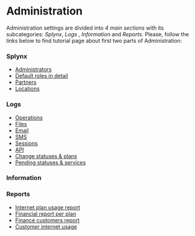 Administration
==============

Administration settings are divided into _4 main sections_ with its subcategories: _Splynx_, _Logs_ , _Information_ and _Reports_. Please, follow the links below to find tutorial page about first two parts of Administration:

### Splynx
   * [Administrators](main/admins_and_permissions/admins_and_permissions.md)
   * [Default roles in detail](main/admins_and_permissions/default_roles/default_roles.md)
   * [Partners](main/partners/partners.md)
   * [Locations](main/locations/locations.md)

### Logs
   * [Operations](logs/operations/operations.md)
   * [Files](logs/files/files.md)
   * [Email](logs/email/email.md)
   * [SMS](logs/sms/sms.md)
   * [Sessions](logs/sessions/sessions.md)
   * [API](logs/api/api.md)
   * [Change statuses & plans](logs/changes_statuses_plans/changes_statuses_plans.md)
   * [Pending statuses & services](logs/pending_statuses_plans/pending_statuses_plans.md)

### Information

### Reports
* [Internet plan usage report](reports/internet_plan_usage/ipu_report.md)
* [Financial report per plan](reports/financial_per_plan/fin_per_plan_report.md)
* [Finance customers report](reports/finance_customers/fin_customer_report.md)
* [Customer internet usage](reports/customer_internet_usage/usage_internet_report.md)
